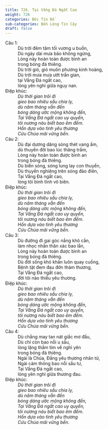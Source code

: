 ```yaml
---
title: 726. Tại Vầng Đá Ngất Cao
weight: 726
categories: Đời Tín Đồ
sub-categories: Bền Lòng Tin Cậy
draft: false
---
```

<dl><dt>Câu 1:</dt><dd data-verse="1">Dù trời đêm tăm tối vương u buồn, <br/>Dù ngày dài mưa bão không ngừng, <br/>Lòng này hoàn toàn được bình an <br/>trong bóng đá thiêng. <br/>Dù trời gió, gió muôn phương kinh hoàng, <br/>Dù trời mưa mưa ướt trần gian, <br/>tại Vầng Đá ngất cao, <br/>lòng yên nghỉ giữa nguy nan. </dd><dt>Điệp khúc:</dt><dd data-chorus="1"><em>Dù thời gian trôi đi <br/>gieo bao nhiêu sầu chia ly, <br/>dù năm tháng vẫn đến <br/>bóng dáng ước mộng không đến, <br/>Tại Vầng Đá ngất cao uy quyền, <br/>tôi nương náu biết bao êm đềm. <br/>Hồn dựa vào tình yêu thương <br/>Cứu Chúa mãi vững bền. </em></dd><dt>Câu 2:</dt><dd data-verse="2">Dù đại dương dâng sóng thét vang ầm, <br/>dù thuyền đời bao lúc thăng trầm, <br/>Lòng này hoàn toàn được bình an <br/>trong bóng đá thiêng. <br/>Dù biển sóng, sóng lung lay con thuyền, <br/>Dù thuyền nghiêng trên sóng đảo điên, <br/>Tại Vầng Đá ngất cao, <br/>lòng tôi bình tĩnh vô biên. </dd><dt>Điệp khúc:</dt><dd data-chorus="1"><em>Dù thời gian trôi đi <br/>gieo bao nhiêu sầu chia ly, <br/>dù năm tháng vẫn đến <br/>bóng dáng ước mộng không đến, <br/>Tại Vầng Đá ngất cao uy quyền, <br/>tôi nương náu biết bao êm đềm. <br/>Hồn dựa vào tình yêu thương <br/>Cứu Chúa mãi vững bền. </em></dd><dt>Câu 3:</dt><dd data-verse="3">Dù đường đi gai góc nắng khô cằn, <br/>làm nhọc nhằn thân xác bao lần, <br/>Lòng này hoàn toàn được bình an <br/>trong bóng đá thiêng. <br/>Dù đời sống khó khăn luôn quay cuồng, <br/>Bệnh tật đem đau đớn thảm thương, <br/>Tại Vầng Đá ngất cao, <br/>đời tôi nào thiếu yêu thương. </dd><dt>Điệp khúc:</dt><dd data-chorus="1"><em>Dù thời gian trôi đi <br/>gieo bao nhiêu sầu chia ly, <br/>dù năm tháng vẫn đến <br/>bóng dáng ước mộng không đến, <br/>Tại Vầng Đá ngất cao uy quyền, <br/>tôi nương náu biết bao êm đềm. <br/>Hồn dựa vào tình yêu thương <br/>Cứu Chúa mãi vững bền. </em></dd><dt>Câu 4:</dt><dd data-verse="4">Dù chẳng may tan nát giấc mơ đầu, <br/>Dù chỉ còn bao nỗi u sầu, <br/>lòng lặng thầm tìm về nghỉ yên <br/>trong bóng đá thiêng. <br/>Ngài là Chúa, Đấng yêu thương nhân từ, <br/>Ngài cảm thông bao nỗi sầu tư, <br/>Tại Vầng Đá ngất cao, <br/>lòng yên nghỉ giữa thương đau. </dd><dt>Điệp khúc:</dt><dd data-chorus="1"><em>Dù thời gian trôi đi <br/>gieo bao nhiêu sầu chia ly, <br/>dù năm tháng vẫn đến <br/>bóng dáng ước mộng không đến, <br/>Tại Vầng Đá ngất cao uy quyền, <br/>tôi nương náu biết bao êm đềm. <br/>Hồn dựa vào tình yêu thương <br/>Cứu Chúa mãi vững bền. </em></dd></dl>